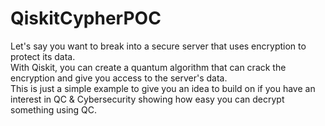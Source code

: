 # QiskitCypherPOC
Let's say you want to break into a secure server that uses encryption to protect its data. <br>
With Qiskit, you can create a quantum algorithm that can crack the encryption and give you access to the server's data. <br>
This is just a simple example to give you an idea to build on if you have an interest in QC & Cybersecurity showing how easy you can decrypt something using QC.

